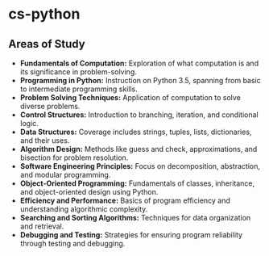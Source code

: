 # cs-python
## Areas of Study
- **Fundamentals of Computation:** Exploration of what computation is and its significance in problem-solving.
- **Programming in Python:** Instruction on Python 3.5, spanning from basic to intermediate programming skills.
- **Problem Solving Techniques:** Application of computation to solve diverse problems.
- **Control Structures:** Introduction to branching, iteration, and conditional logic.
- **Data Structures:** Coverage includes strings, tuples, lists, dictionaries, and their uses.
- **Algorithm Design:** Methods like guess and check, approximations, and bisection for problem resolution.
- **Software Engineering Principles:** Focus on decomposition, abstraction, and modular programming.
- **Object-Oriented Programming:** Fundamentals of classes, inheritance, and object-oriented design using Python.
- **Efficiency and Performance:** Basics of program efficiency and understanding algorithmic complexity.
- **Searching and Sorting Algorithms:** Techniques for data organization and retrieval.
- **Debugging and Testing:** Strategies for ensuring program reliability through testing and debugging.
